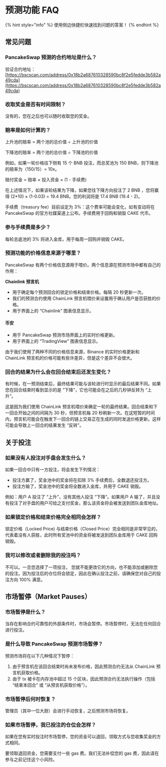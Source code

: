 # 预测功能 FAQ

{% hint style="info" %}
使用侧边快捷栏快速找到问题的答案！
{% endhint %}

## 常见问题

### PancakeSwap 预测的合约地址是什么？&#x20;

验证合约地址：[https://bscscan.com/address/0x18b2a687610328590bc8f2e5fedde3b582a49cda](https://bscscan.com/address/0x18b2a687610328590bc8f2e5fedde3b582a49cda)

### 收取奖金是否有时间限制？&#x20;

没有的，您在之后也可以随时收取您的奖金。

### 赔率是如何计算的？&#x20;

上升池的赔率 = 两个池的总价值 ÷ 上升池的价值&#x20;

下降池的赔率 = 两个池的总价值 ÷ 下降池的价值&#x20;

例如，如果一轮价格往下侧有 15 个 BNB 投注，而总奖池为 150 BNB，则下降池的赔率为（150/15）= 10x。

赔付奖金 = 赔率 × 投入资金 × (1 - 手续费)&#x20;

在上述情况下，如果该轮结果为下降，如果您往下降方向投注了 2 BNB ，您将赢得 (2\*10) × (1-0.03) = 19.4 BNB。您的利润将是 17.4 BNB (19.4 - 2)。&#x20;

手续费（treasury fee）目前设定为 3%：这个费率可能会变化，如有变动将在 PancakeSwap 的官方社媒渠道上公布。手续费用于回购和销毁 CAKE 代币。

### 参与手续费是多少？

每轮总底池的 3% 将进入金库，用于每周一回购并销毁 CAKE。

### 预测功能的价格信息来源于哪里？&#x20;

PancakeSwap 有两个价格信息源用于喂价。两个信息源在预测市场中都有自己的作用：

**Chainlink 预言机**&#x20;

* 用于确定每个预测回合的锁定价格和结束价格。每隔 20 秒更新一次。
* 我们的预测合约使用 ChainLink 预言机喂价来设置用于确认用户是否获胜的价格。
* 用于界面上的 “Chainlink” 图表信息显示。

#### 币安&#x20;

* 用于 PancakeSwap 预测市场界面上的实时价格更新。&#x20;
* 用于界面上的 “TradingView” 图表信息显示。

由于我们使用了两种不同的价格信息来源，Binance 的实时价格更新和 ChainLink 预言机的价格可能有些许差异，但是这个差异不会很大。

### 回合的结果为什么会在回合结束后还发生变化？&#x20;

有时候，在一预测结束后，最终结果可能与该轮进行时显示的最后结果不同。如果您在回合结束时看到显示的是 “下降”，它也可能会在之后的几秒钟反转为 “上升”。

这是因为我们使用 ChainLink 预言机喂价来确定一轮的最终结果。回合结束和下一回合开始之间的间隔为 30 秒，但预言机每 20 秒刷新一次。在这短暂的时间内，预言机可能会在触发下一回合的链上交易正在生成的同时发送价格更新。这样可能会导致上一回合的结果发生 “反转”。

## 关于投注&#x20;

### 如果没有人投注对手盘会发生什么？&#x20;

如果一回合中只有一方投注，将会发生下列情况：

* 投注方赢了，奖金池中的奖金将在扣除 3% 手续费后，全数退还投注方。
* 投注方输了，奖金池中的奖金将全数进入金库，并用于 CAKE 销毁。

例如：用户 A 投注了 “上升”，没有其他人投注 “下降”。如果用户 A 输了，并且没有投注了对手盘的用户可给之支付奖金，那么该资金将会被发送到团队金库地址。

### 如果锁定价格和结束价格完全相同会怎样？

锁定价格（Locked Price) 与结束价格（Closed Price）完全相同是非常罕见的，代表着没有人获胜，此时所有奖池中的资金将被发送到团队金库用于 CAKE 回购销毁。

### 我可以修改或者删除我的投注吗？

不可以。一旦您选择了一项投注， 您就不能更改它的方向，也不能添加或删除您的投注。因为投注后的仓位将会锁定，因此在确认投注之前，请确保您对自己的投注方向 100% 满意。

## 市场暂停（Market Pauses）

### 市场暂停是什么？&#x20;

当存在影响合约可靠性的外部条件时，市场会暂停。市场暂停时，无法在任何回合进行投注。&#x20;

### 是什么导致 PancakeSwap 预测市场暂停？&#x20;

预测市场将在以下几种情况下暂停：

1. 由于预言机在该回合结束时尚未发布价格，因此预测合约无法从 ChainLink 预言机获取价格。&#x20;
2. 由于 tx 被卡在内存池中超过 15 个区块，因此预测合约无法执行操作（包括 “结束本回合” 或 “从预言机获取价格”）。

### 市场暂停后何时恢复？&#x20;

管理员（其中一位大厨）会进行手动恢复，之后预测市场将恢复。

### 如果市场暂停，我已投注的仓位会怎样？

如果在您有实时投注时市场暂停，您的资金可以退回，领取方式与您收集奖金的方式相同。&#x20;

要领取退回资金，您需要支付一些 gas 费。我们无法补偿您的 gas 费，因此请在参与之前记住这个小风险。
